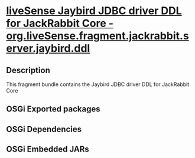 # [liveSense Jaybird JDBC driver DDL for JackRabbit Core - org.liveSense.fragment.jackrabbit.server.jaybird.ddl](http://github.com/liveSense/org.liveSense.fragment.jackrabbit.server.jaybird.ddl)

## Description
This fragment bundle contains the Jaybird JDBC driver DDL for JackRabbit Core

## OSGi Exported packages

## OSGi Dependencies

## OSGi Embedded JARs
